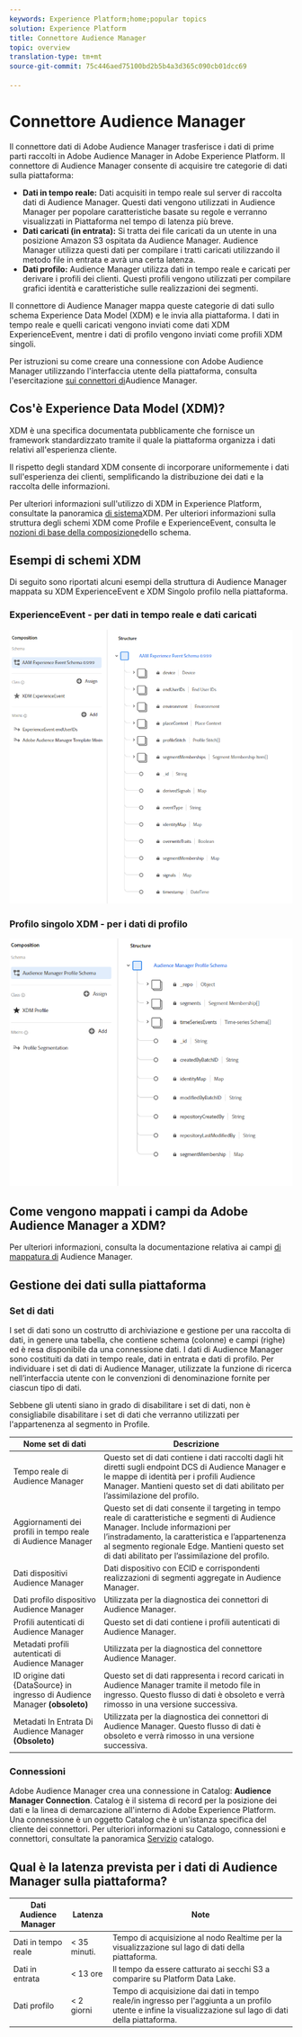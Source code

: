 ```yaml
---
keywords: Experience Platform;home;popular topics
solution: Experience Platform
title: Connettore Audience Manager
topic: overview
translation-type: tm+mt
source-git-commit: 75c446aed75100bd2b5b4a3d365c090cb01dcc69

---
```



# Connettore Audience Manager

Il connettore dati di Adobe Audience Manager trasferisce i dati di prime parti raccolti in Adobe Audience Manager in Adobe Experience Platform. Il connettore di Audience Manager consente di acquisire tre categorie di dati sulla piattaforma:

- **Dati in tempo reale:** Dati acquisiti in tempo reale sul server di raccolta dati di Audience Manager. Questi dati vengono utilizzati in Audience Manager per popolare caratteristiche basate su regole e verranno visualizzati in Piattaforma nel tempo di latenza più breve.
- **Dati caricati (in entrata):** Si tratta dei file caricati da un utente in una posizione Amazon S3 ospitata da Audience Manager. Audience Manager utilizza questi dati per compilare i tratti caricati utilizzando il metodo file in entrata e avrà una certa latenza.
- **Dati profilo:** Audience Manager utilizza dati in tempo reale e caricati per derivare i profili dei clienti. Questi profili vengono utilizzati per compilare grafici identità e caratteristiche sulle realizzazioni dei segmenti.

Il connettore di Audience Manager mappa queste categorie di dati sullo schema Experience Data Model (XDM) e le invia alla piattaforma. I dati in tempo reale e quelli caricati vengono inviati come dati XDM ExperienceEvent, mentre i dati di profilo vengono inviati come profili XDM singoli.

Per istruzioni su come creare una connessione con Adobe Audience Manager utilizzando l&#39;interfaccia utente della piattaforma, consulta l&#39;esercitazione [sui connettori di](../../tutorials/ui/create/adobe-applications/audience-manager.md)Audience Manager.

## Cos&#39;è Experience Data Model (XDM)?

XDM è una specifica documentata pubblicamente che fornisce un framework standardizzato tramite il quale la piattaforma organizza i dati relativi all&#39;esperienza cliente.

Il rispetto degli standard XDM consente di incorporare uniformemente i dati sull&#39;esperienza dei clienti, semplificando la distribuzione dei dati e la raccolta delle informazioni.

Per ulteriori informazioni sull&#39;utilizzo di XDM in Experience Platform, consultate la panoramica [di sistema](../../../xdm/home.md)XDM. Per ulteriori informazioni sulla struttura degli schemi XDM come Profile e ExperienceEvent, consulta le [nozioni di base della composizione](../../../xdm/schema/composition.md)dello schema.

## Esempi di schemi XDM

Di seguito sono riportati alcuni esempi della struttura di Audience Manager mappata su XDM ExperienceEvent e XDM Singolo profilo nella piattaforma.

### ExperienceEvent - per dati in tempo reale e dati caricati

![](images/aam-experience-events-for-dcs-and-onboarding-data.png)

### Profilo singolo XDM - per i dati di profilo

![](images/aam-profile-xdm-for-profile-data.png)

## Come vengono mappati i campi da Adobe Audience Manager a XDM?

Per ulteriori informazioni, consulta la documentazione relativa ai campi [di mappatura di](./mapping/audience-manager.md) Audience Manager.

## Gestione dei dati sulla piattaforma

### Set di dati

I set di dati sono un costrutto di archiviazione e gestione per una raccolta di dati, in genere una tabella, che contiene schema (colonne) e campi (righe) ed è resa disponibile da una connessione dati. I dati di Audience Manager sono costituiti da dati in tempo reale, dati in entrata e dati di profilo. Per individuare i set di dati di Audience Manager, utilizzate la funzione di ricerca nell’interfaccia utente con le convenzioni di denominazione fornite per ciascun tipo di dati.

Sebbene gli utenti siano in grado di disabilitare i set di dati, non è consigliabile disabilitare i set di dati che verranno utilizzati per l&#39;appartenenza al segmento in Profile.

| Nome set di dati | Descrizione |
| ------------ | ----------- |
| Tempo reale di Audience Manager | Questo set di dati contiene i dati raccolti dagli hit diretti sugli endpoint DCS di Audience Manager e le mappe di identità per i profili Audience Manager. Mantieni questo set di dati abilitato per l’assimilazione del profilo. |
| Aggiornamenti dei profili in tempo reale di Audience Manager | Questo set di dati consente il targeting in tempo reale di caratteristiche e segmenti di Audience Manager. Include informazioni per l’instradamento, la caratteristica e l’appartenenza al segmento regionale Edge. Mantieni questo set di dati abilitato per l’assimilazione del profilo. |
| Dati dispositivi Audience Manager | Dati dispositivo con ECID e corrispondenti realizzazioni di segmenti aggregate in Audience Manager. |
| Dati profilo dispositivo Audience Manager | Utilizzata per la diagnostica dei connettori di Audience Manager. |
| Profili autenticati di Audience Manager | Questo set di dati contiene i profili autenticati di Audience Manager. |
| Metadati profili autenticati di Audience Manager | Utilizzata per la diagnostica del connettore Audience Manager. |
| ID origine dati {DataSource} in ingresso di Audience Manager **(obsoleto)** | Questo set di dati rappresenta i record caricati in Audience Manager tramite il metodo file in ingresso. Questo flusso di dati è obsoleto e verrà rimosso in una versione successiva. |
| Metadati In Entrata Di Audience Manager **(Obsoleto)** | Utilizzata per la diagnostica dei connettori di Audience Manager. Questo flusso di dati è obsoleto e verrà rimosso in una versione successiva. |

### Connessioni

Adobe Audience Manager crea una connessione in Catalog: **Audience Manager Connection**. Catalog è il sistema di record per la posizione dei dati e la linea di demarcazione all&#39;interno di Adobe Experience Platform. Una connessione è un oggetto Catalog che è un&#39;istanza specifica del cliente dei connettori. Per ulteriori informazioni su Catalogo, connessioni e connettori, consultate la panoramica [Servizio](../../../catalog/home.md) catalogo.

## Qual è la latenza prevista per i dati di Audience Manager sulla piattaforma?

| Dati Audience Manager | Latenza | Note |
| --- | --- | --- |
| Dati in tempo reale | &lt; 35 minuti. | Tempo di acquisizione al nodo Realtime per la visualizzazione sul lago di dati della piattaforma. |
| Dati in entrata | &lt; 13 ore | Il tempo da essere catturato ai secchi S3 a comparire su Platform Data Lake. |
| Dati profilo | &lt; 2 giorni | Tempo di acquisizione dai dati in tempo reale/in ingresso per l&#39;aggiunta a un profilo utente e infine la visualizzazione sul lago di dati della piattaforma. |